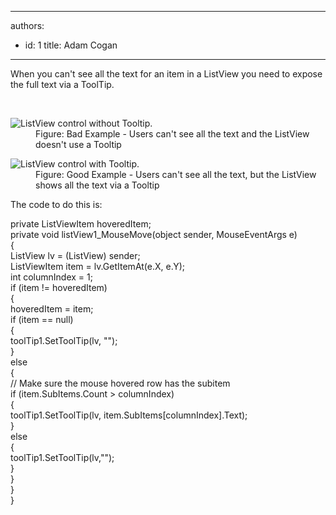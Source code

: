 

---
authors:
  - id: 1
    title: Adam Cogan
---




<span class='intro'> <p>​When you can't see all the text for an item in a ListView you need to expose the full text via a ToolTip.<br></p> </span>

​
<dl class="badImage"><dt>
      <img alt="ListView control without Tooltip." src="http&#58;//www.ssw.com.au/ssw/Standards/Rules/Images/ListViewWithoutToolTip.gif" />
   </dt><dd>Figure&#58; Bad Example - Users can't see all the text and the ListView doesn't use a Tooltip</dd></dl><dl class="goodImage"><dt>
      <img alt="ListView control with Tooltip." src="http&#58;//www.ssw.com.au/ssw/Standards/Rules/Images/ListViewWithToolTip.gif" />
   </dt><dd>Figure&#58; Good Example - Users can't see all the text, but the ListView shows all the text via a Tooltip</dd></dl><div>The code to do this is&#58;</div><dl class="code"><dt><p>private ListViewItem hoveredItem;<br> private void listView1_MouseMove(object sender, MouseEventArgs e)<br> &#123; <br> ListView lv = (ListView) sender; <br> ListViewItem item = lv.GetItemAt(e.X, e.Y);<br> int columnIndex = 1;<br> if (item != hoveredItem)<br> &#123; <br> hoveredItem = item; <br> if (item == null) <br> &#123; <br> toolTip1.SetToolTip(lv, &quot;&quot;); <br> &#125; <br> else <br> &#123; <br> // Make sure the mouse hovered row has the subitem <br> if (item.SubItems.Count &gt; columnIndex)<br> &#123; <br> toolTip1.SetToolTip(lv, item.SubItems[columnIndex].Text);<br> &#125; <br> else <br> &#123; <br> toolTip1.SetToolTip(lv,&quot;&quot;); <br> &#125; <br> &#125; <br> &#125; <br> &#125;​<br></p></dt></dl>


